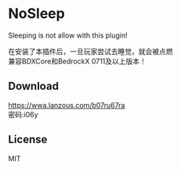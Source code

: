 # NoSleep

Sleeping is not allow with this plugin!  

在安装了本插件后，一旦玩家尝试去睡觉，就会被点燃  
兼容BDXCore和BedrockX 0711及以上版本！

## Download

https://wwa.lanzous.com/b07ru67ra  
密码:i06y

## License

MIT